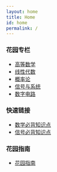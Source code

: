 ```yaml
---
layout: home
title: Home
id: home
permalink: /
---
```






<!-- 加入文件链接 -->
<nav id="sidebar_home">
<h3>花园专栏</h3>
<ul>
<li><a href="{{ site.baseurl }}/高等数学/">高等数学</a></li>
<li><a href="your-link-here">线性代数</a></li>
<li><a href="your-link-here">概率论</a></li>
<li><a href="your-link-here">信号与系统</a></li>
<li><a href="your-link-here">数字电路</a></li>

</ul>
<h3>快速链接</h3>
<ul>
<li><a href="your-link-here">数学必背知识点</a></li>
<li><a href="your-link-here">信号必背知识点</a></li>
</ul>
<h3>花园指南</h3>
<ul>
<li><a href="your-link-here">花园指南</a></li>
</ul>
</nav>